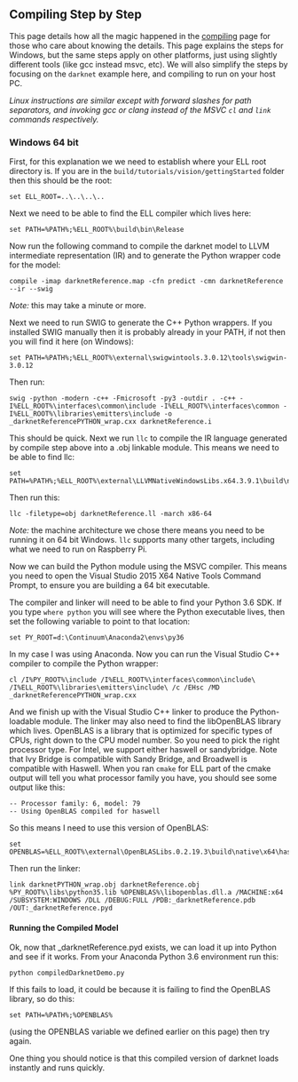
## Compiling Step by Step

This page details how all the magic happened in the [compiling](compiling.md) page for those who care about knowing the
details.  This page explains the steps for Windows, but the same steps apply on other platforms, just using slightly
different tools (like gcc instead msvc, etc).
We will also simplify the steps by focusing on the `darknet` example here, and compiling to run on your host PC.

*Linux instructions are similar except with forward slashes for path separators,
and invoking gcc or clang instead of the MSVC `cl` and `link` commands respectively.*

### Windows 64 bit

First, for this explanation we we need to establish where your ELL root directory is.
If you are in the `build/tutorials/vision/gettingStarted` folder then this should be the root:
```
set ELL_ROOT=..\..\..\..
```    
Next we need to be able to find the ELL compiler which lives here:
```
set PATH=%PATH%;%ELL_ROOT%\build\bin\Release
```
Now run the following command to compile the darknet model to LLVM intermediate representation (IR) and to generate the Python wrapper code for the model:
```
compile -imap darknetReference.map -cfn predict -cmn darknetReference --ir --swig
```
*Note:* this may take a minute or more.

Next we need to run SWIG to generate the C++ Python wrappers.  If you installed SWIG manually then it is probably
already in your PATH, if not then you will find it here (on Windows):
```
set PATH=%PATH%;%ELL_ROOT%\external\swigwintools.3.0.12\tools\swigwin-3.0.12
```
Then run:
```
swig -python -modern -c++ -Fmicrosoft -py3 -outdir . -c++ -I%ELL_ROOT%\interfaces\common\include -I%ELL_ROOT%\interfaces\common -I%ELL_ROOT%\libraries\emitters\include -o _darknetReferencePYTHON_wrap.cxx darknetReference.i
```
This should be quick.  Next we run `llc` to compile the IR language generated by compile step above
into a .obj linkable module.  This means we need to be able to find llc:
```
set PATH=%PATH%;%ELL_ROOT%\external\LLVMNativeWindowsLibs.x64.3.9.1\build\native\tools\
```
Then run this:
```
llc -filetype=obj darknetReference.ll -march x86-64
```
*Note:* the machine architecture we chose there means you need to be running it on 64 bit Windows.
`llc` supports many other targets, including what we need to run on Raspberry Pi.

Now we can build the Python module using the MSVC compiler.  This means you need to open the
Visual Studio 2015 X64 Native Tools Command Prompt, to ensure you are building a 64 bit executable.

The compiler and linker will need to be able to find your Python 3.6 SDK.  If you type `where python`
you will see where the Python executable lives, then set the following variable to point to that location:
```
set PY_ROOT=d:\Continuum\Anaconda2\envs\py36
```
In my case I was using Anaconda.  Now you can run the Visual Studio C++ compiler to compile the Python wrapper:
```
cl /I%PY_ROOT%\include /I%ELL_ROOT%\interfaces\common\include\ /I%ELL_ROOT%\libraries\emitters\include\ /c /EHsc /MD _darknetReferencePYTHON_wrap.cxx
```
And we finish up with the Visual Studio C++ linker to produce the Python-loadable module.
The linker may also need to find the libOpenBLAS library which lives.   OpenBLAS is a library that is optimized for specific types of CPUs, right down to the CPU model number.  So you need to pick the right processor type.
For Intel, we support either haswell or sandybridge.  Note that Ivy Bridge is compatible with Sandy Bridge, and Broadwell is compatible with Haswell.  When you ran `cmake` for ELL part of the cmake output will tell you what processor family you have, you should see some output like this:
```
-- Processor family: 6, model: 79
-- Using OpenBLAS compiled for haswell
```
So this means I need to use this version of OpenBLAS:
``` 
set OPENBLAS=%ELL_ROOT%\external\OpenBLASLibs.0.2.19.3\build\native\x64\haswell\lib
```
Then run the linker:
```
link darknetPYTHON_wrap.obj darknetReference.obj %PY_ROOT%\libs\python35.lib %OPENBLAS%\libopenblas.dll.a /MACHINE:x64 /SUBSYSTEM:WINDOWS /DLL /DEBUG:FULL /PDB:_darknetReference.pdb /OUT:_darknetReference.pyd
```
#### Running the Compiled Model

Ok, now that _darknetReference.pyd exists, we can load it up into Python and see if it works. From your Anaconda Python 3.6 environment run this:
```
python compiledDarknetDemo.py
```
If this fails to load, it could be because it is failing to find the OpenBLAS library, so do this:
```
set PATH=%PATH%;%OPENBLAS%
```
(using the OPENBLAS variable we defined earlier on this page) then try again.

One thing you should notice is that this compiled version of darknet loads instantly and runs quickly.
